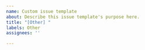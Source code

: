```yaml
---
name: Custom issue template
about: Describe this issue template's purpose here.
title: "[Other] "
labels: Other
assignees: ''

---
```



